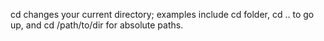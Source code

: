 cd changes your current directory; examples include cd folder, cd .. to go up, and cd /path/to/dir for absolute paths.